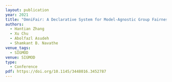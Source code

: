 ```yaml
---
layout: publication
year: 2021
title: "OmniFair: A Declarative System for Model-Agnostic Group Fairness in Machine Learning"
authors:
  - Hantian Zhang
  - Xu Chu
  - Abolfazl Asudeh
  - Shamkant B. Navathe
venue_tags:
  - SIGMOD
venue: SIGMOD
type:
  - Conference
pdf: https://doi.org/10.1145/3448016.3452787
---
```

